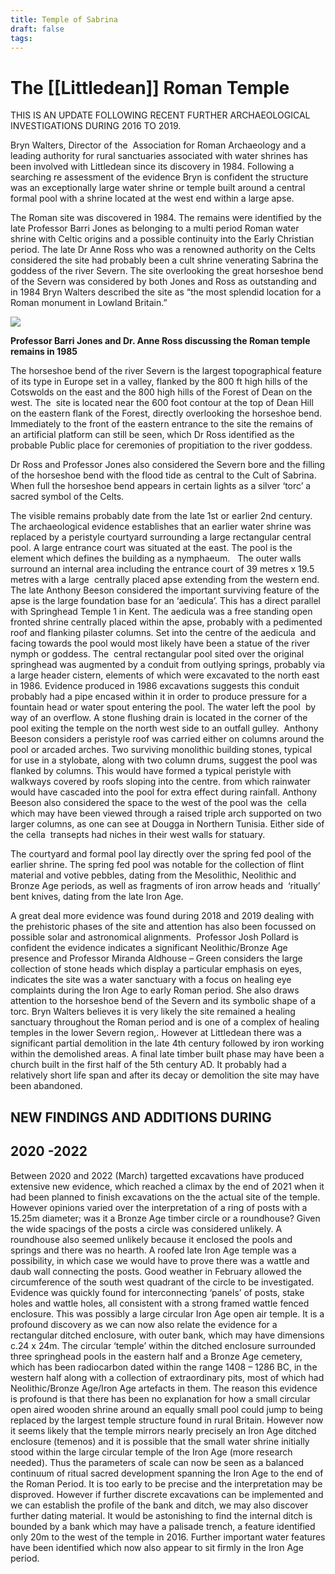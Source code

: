 ```yaml
---
title: Temple of Sabrina
draft: false
tags:
---
```

# The [[Littledean]] Roman Temple
THIS IS AN UPDATE FOLLOWING RECENT FURTHER ARCHAEOLOGICAL INVESTIGATIONS DURING 2016 TO 2019.

Bryn Walters, Director of the  Association for Roman Archaeology and a leading authority for rural sanctuaries associated with water shrines has been involved with Littledean since its discovery in 1984. Following a searching re assessment of the evidence Bryn is confident the structure was an exceptionally large water shrine or temple built around a central formal pool with a shrine located at the west end within a large apse.

The Roman site was discovered in 1984. The remains were identified by the late Professor Barri Jones as belonging to a multi period Roman water shrine with Celtic origins and a possible continuity into the Early Christian period. The late Dr Anne Ross who was a renowned authority on the Celts considered the site had probably been a cult shrine venerating Sabrina the goddess of the river Severn. The site overlooking the great horseshoe bend of the Severn was considered by both Jones and Ross as outstanding and in 1984 Bryn Walters described the site as “the most splendid location for a Roman monument in Lowland Britain.”

![](https://littledeanhall.wordpress.com/wp-content/uploads/2019/12/barri-jones-anne-ross.jpg?w=1024)

**Professor Barri Jones and Dr. Anne Ross discussing the Roman temple remains in 1985**

The horseshoe bend of the river Severn is the largest topographical feature of its type in Europe set in a valley, flanked by the 800 ft high hills of the Cotswolds on the east and the 800 high hills of the Forest of Dean on the west. The  site is located near the 600 foot contour at the top of Dean Hill on the eastern flank of the Forest, directly overlooking the horseshoe bend. Immediately to the front of the eastern entrance to the site the remains of an artificial platform can still be seen, which Dr Ross identified as the probable Public place for ceremonies of propitiation to the river goddess.

Dr Ross and Professor Jones also considered the Severn bore and the filling of the horseshoe bend with the flood tide as central to the Cult of Sabrina. When full the horseshoe bend appears in certain lights as a silver ‘torc’ a sacred symbol of the Celts.

The visible remains probably date from the late 1st or earlier 2nd century. The archaeological evidence establishes that an earlier water shrine was replaced by a peristyle courtyard surrounding a large rectangular central pool. A large entrance court was situated at the east. The pool is the element which defines the building as a nymphaeum.   The outer walls surround an internal area including the entrance court of 39 metres x 19.5 metres with a large  centrally placed apse extending from the western end. The late Anthony Beeson considered the important surviving feature of the apse is the large foundation base for an ‘aedicula’. This has a direct parallel with Springhead Temple 1 in Kent. The aedicula was a free standing open fronted shrine centrally placed within the apse, probably with a pedimented roof and flanking pilaster columns. Set into the centre of the aedicula  and facing towards the pool would most likely have been a statue of the river nymph or goddess. The  central rectangular pool sited over the original springhead was augmented by a conduit from outlying springs, probably via a large header cistern, elements of which were excavated to the north east in 1986. Evidence produced in 1986 excavations suggests this conduit probably had a pipe encased within it in order to produce pressure for a fountain head or water spout entering the pool. The water left the pool  by way of an overflow. A stone flushing drain is located in the corner of the pool exiting the temple on the north west side to an outfall gulley.  Anthony Beeson considers a peristyle roof was carried either on columns around the pool or arcaded arches. Two surviving monolithic building stones, typical for use in a stylobate, along with two column drums, suggest the pool was flanked by columns. This would have formed a typical peristyle with walkways covered by roofs sloping into the centre. from which rainwater would have cascaded into the pool for extra effect during rainfall. Anthony Beeson also considered the space to the west of the pool was the  cella which may have been viewed through a raised triple arch supported on two larger columns, as one can see at Dougga in Northern Tunisia. Either side of the cella  transepts had niches in their west walls for statuary.

The courtyard and formal pool lay directly over the spring fed pool of the earlier shrine. The spring fed pool was notable for the collection of flint material and votive pebbles, dating from the Mesolithic, Neolithic and  Bronze Age periods, as well as fragments of iron arrow heads and  ‘ritually’ bent knives, dating from the late Iron Age.

A great deal more evidence was found during 2018 and 2019 dealing with the prehistoric phases of the site and attention has also been focussed on possible solar and astronomical alignments.  Professor Josh Pollard is confident the evidence indicates a significant Neolithic/Bronze Age presence and Professor Miranda Aldhouse – Green considers the large collection of stone heads which display a particular emphasis on eyes, indicates the site was a water sanctuary with a focus on healing eye complaints during the Iron Age to early Roman period. She also draws attention to the horseshoe bend of the Severn and its symbolic shape of a torc. Bryn Walters believes it is very likely the site remained a healing sanctuary throughout the Roman period and is one of a complex of healing temples in the lower Severn region,. However at Littledean there was a significant partial demolition in the late 4th century followed by iron working within the demolished areas. A final late timber built phase may have been a church built in the first half of the 5th century AD. It probably had a relatively short life span and after its decay or demolition the site may have been abandoned.

## NEW FINDINGS AND ADDITIONS DURING

## 2020 -2022

Between 2020 and 2022 (March) targetted excavations have produced extensive new evidence, which reached a climax by the end of 2021 when it had been planned to finish excavations on the the actual site of the temple. However opinions varied over the interpretation of a ring of posts with a 15.25m diameter; was it a Bronze Age timber circle or a roundhouse? Given the wide spacings of the posts a circle was considered unlikely. A roundhouse also seemed unlikely because it enclosed the pools and springs and there was no hearth. A roofed late Iron Age temple was a possibility, in which case we would have to prove there was a wattle and daub wall connecting the posts. Good weather in February allowed the circumference of the south west quadrant of the circle to be investigated. Evidence was quickly found for interconnecting ‘panels’ of posts, stake holes and wattle holes, all consistent with a strong framed wattle fenced enclosure. This was possibly a large circular Iron Age open air temple. It is a profound discovery as we can now also relate the evidence for a rectangular ditched enclosure, with outer bank, which may have dimensions c.24 x 24m. The circular ‘temple’ within the ditched enclosure surrounded three springhead pools in the eastern half and a Bronze Age cemetery, which has been radiocarbon dated within the range 1408 – 1286 BC, in the western half along with a collection of extraordinary pits, most of which had Neolithic/Bronze Age/Iron Age artefacts in them. The reason this evidence is profound is that there has been no explanation for how a small circular open aired wooden shrine around an equally small pool could jump to being replaced by the largest temple structure found in rural Britain. However now it seems likely that the temple mirrors nearly precisely an Iron Age ditched enclosure (temenos) and it is possible that the small water shrine initially stood within the large circular temple of the Iron Age (more research needed). Thus the parameters of scale can now be seen as a balanced continuum of ritual sacred development spanning the Iron Age to the end of the Roman Period. It is too early to be precise and the interpretation may be disproved. However if further discrete excavations can be implemented and we can establish the profile of the bank and ditch, we may also discover further dating material. It would be astonishing to find the internal ditch is bounded by a bank which may have a palisade trench, a feature identified only 20m to the west of the temple in 2016. Further important water features have been identified which now also appear to sit firmly in the Iron Age period.
